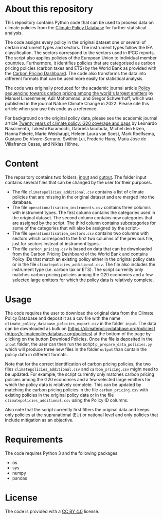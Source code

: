 # About this repository

This repository contains Python code that can be used to process data on climate policies from the [Climate Policy Database](https://climatepolicydatabase.org/) for further statistical analysis.

The code assigns every policy in the original dataset one or several of certain instrument types and sectors. The instrument types follow the IEA classification. The sectors correspond to the sectors used in IPCC reports. The script also applies policies of the European Union to individual member countries. Furthermore, it identifies policies that are categorised as carbon pricing policies (carbon taxes and ETS) by the World Bank as provided with the [Carbon Pricing Dashboard](https://carbonpricingdashboard.worldbank.org/). The code also transforms the data into different formats that can be used more easily for statistical analysis.

The code was originally produced for the academic journal article [Policy sequencing towards carbon pricing among the world's largest emitters](https://www.nature.com/articles/s41558-022-01538-8) by Manuel Linsenmeier, Adil Mohommad, and Gregor Schwerhoff, which was published in the journal Nature Climate Change in 2022. Please cite this article when you use this code as a reference.

For background on the original policy data, please see the academic journal article [Twenty years of climate policy: G20 coverage and gaps](https://doi.org/10.1080/14693062.2021.1993776) by Leonardo Nascimento, Takeshi Kuramochi, Gabriela Iacobuta, Michel den Elzen, Hanna Fekete, Marie Weishaupt, Heleen Laura van Soest, Mark Roelfsema, Gustavo De Vivero-Serrano, Swithin Lui, Frederic Hans, Maria Jose de Villafranca Casas, and Niklas Höhne.

# Content

The repository contains two folders, [input](input) and [output](output). The folder input contains several files that can be changed by the user for their purposes.
- The file `climatepolicies_additional.csv` contains a list of climate policies that are missing in the original dataset and are merged into the database.
- The file `operationalisation_instruments.csv` contains three columns with instrument types. The first column contains the categories used in the original dataset. The second column contains new categories that are assigned by the script. The third column contains subcategories for some of the categories that will also be assigned by the script.-
- The file `operationalisation_sectors.csv` contains two columns with sectors which correspond to the first two columns of the previous file, just for sectors instead of instrument types.-
- The file `carbon_pricing.csv` is based on data that can be downloaded from the Carbon Pricing Dashboard of the World Bank and contains Policy IDs that match an existing policy either in the original policy data or in the file `climatepolicies_additional.csv`. The file also includes the instrument type (i.e. carbon tax or ETS). The script currently only matches carbon pricing policies among the G20 economies and a few selected large emitters for which the policy data is relatively complete.

# Usage

The code requires the user to download the original data from the Climate Policy Database and deposit it as a csv file with the name `climate_policy_database_policies_export.csv` in the folder `input`. The data can be downloaded as bulk on [https://climatepolicydatabase.org/policies](https://climatepolicydatabase.org/policies) at the bottom of the page by clicking on the button Download Policies. Once the file is deposited in the `input` folder, the user can then run the script `p_prepare_data_policies.py` which will produce three new files in the folder `output` than contain the policy data in different formats.

Note that for the correct identification of carbon pricing policies, the two files `climatepolicies_additional.csv` and `carbon_pricing.csv` might need to be updated. For example, the script currently only matches carbon pricing policies among the G20 economies and a few selected large emitters for which the policy data is relatively complete. This can be updated by matching the carbon pricing policies in the file `carbon_pricing.csv` with existing policies in the original policy data or in the file `climatepolicies_additional.csv` using the Policy ID columns.

Also note that the script currently first filters the original data and keeps only policies at the supranational (EU) or national level and only policies that include mitigation as an objective.

# Requirements

The code requires Python 3 and the following packages:
- os
- sys
- numpy
- pandas

# License

The code is provided with a [CC BY 4.0](https://creativecommons.org/licenses/by/4.0/) license.

